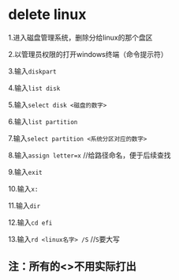# delete linux

1.进入磁盘管理系统，删除分给linux的那个盘区

2.以管理员权限的打开windows终端（命令提示符）

3.输入`diskpart`

4.输入`list disk`

5.输入`select disk <磁盘的数字>`

6.输入`list partition`

7.输入`select partition <系统分区对应的数字>`

8.输入`assign letter=x`               //给路径命名，便于后续查找

9.输入`exit`

10.输入`x:`

11.输入`dir`

12.输入`cd efi`

13.输入`rd <linux名字> /S`            //`S`要大写

## 注：所有的<>不用实际打出




